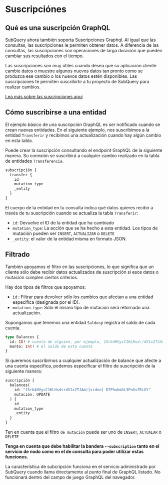 # Suscripciónes

## Qué es una suscripción GraphQL

SubQuery ahora también soporta Suscripciones Graphql. Al igual que las consultas, las suscripciones le permiten obtener datos. A diferencia de las consultas, las suscripciones son operaciones de larga duración que pueden cambiar sus resultados con el tiempo.

Las suscripciones son muy útiles cuando desea que su aplicación cliente cambie datos o muestre algunos nuevos datos tan pronto como se produzca ese cambio o los nuevos datos estén disponibles. Las suscripciones te permiten *suscribirte* a tu proyecto de SubQuery para realizar cambios.

[Lea más sobre las suscripciones aquí](https://www.apollographql.com/docs/react/data/subscriptions/)

## Cómo suscribirse a una entidad

El ejemplo básico de una suscripción GraphQL es ser notificado cuando se crean nuevas entidades. En el siguiente ejemplo, nos suscribimos a la entidad `Transferir` y recibimos una actualización cuando hay algún cambio en esta tabla.

Puede crear la suscripción consultando el endpoint GraphQL de la siguiente manera. Su conexión se suscribirá a cualquier cambio realizado en la tabla de entidades `Transferencia`.

```graphql
subscripción {
  transfer {
    id
    mutation_type
    _entity
  }
}
```

El cuerpo de la entidad en tu consulta indica qué datos quieres recibir a través de tu suscripción cuando se actualiza la tabla `Transferir`:
- `id`: Devuelve el ID de la entidad que ha cambiado
- `mutation_type`: La acción que se ha hecho a esta entidad. Los tipos de mutación pueden ser `INSERT`, `ACTUALIZAR` o `DELETE`
- `_entity`: el valor de la entidad misma en formato JSON.

## Filtrado

También apoyamos el filtro en las suscripciones, lo que significa que un cliente sólo debe recibir datos actualizados de suscripción si esos datos o mutación cumplen ciertos criterios.

Hay dos tipos de filtros que apoyamos:

- `id` : Filtrar para devolver sólo los cambios que afectan a una entidad específica (designada por el ID).
- `mutation_type`: Sólo el mismo tipo de mutación será retornado una actualización.

Supongamos que tenemos una entidad `Saldos`y registra el saldo de cada cuenta.

```graphql
type Balances {
  id: ID! # cuenta de alguien, por ejemplo, 15rb4HVycC1KLHsd:/dV1x2TJAm.UD7PhubmhL3PnGv7RiGY
  monto: Int! # el saldo de esta cuenta
}
```

Si queremos suscribirnos a cualquier actualización de balance que afecte a una cuenta específica, podemos especificar el filtro de suscripción de la siguiente manera:

```graphql
suscripción {
  balances(
    id: "15rb4HVycC1KLHsdsrdV1x2TJAm)[video] D7PhubmhL3PnGv7RiGY"
    mutación: UPDATE
  ) {
    id
    mutation_type
    _entity
  }
}
```

Ten en cuenta que el filtro `de mutación` puede ser uno de `INSERT`, `ACTUALAR` o `DELETE`

**Tenga en cuenta que debe habilitar la bandera `--subscription` tanto en el servicio de nodo como en el de consulta para poder utilizar estas funciones.**

La característica de subcripción funciona en el servicio administrado por SubQuery cuando llama directamente al punto final de GraphQL listado. No funcionará dentro del campo de juego GraphQL del navegador.
